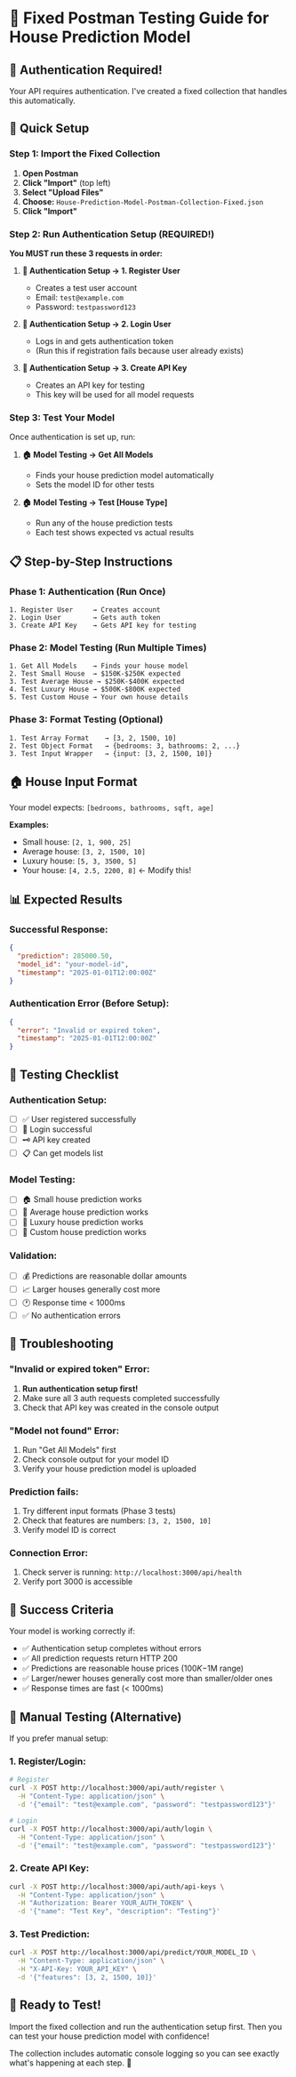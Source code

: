 # 🔐 Fixed Postman Testing Guide for House Prediction Model

## 🚨 Authentication Required!

Your API requires authentication. I've created a fixed collection that handles this automatically.

## 🚀 Quick Setup

### Step 1: Import the Fixed Collection
1. **Open Postman**
2. **Click "Import"** (top left)
3. **Select "Upload Files"**
4. **Choose:** `House-Prediction-Model-Postman-Collection-Fixed.json`
5. **Click "Import"**

### Step 2: Run Authentication Setup (REQUIRED!)
**You MUST run these 3 requests in order:**

1. **🔐 Authentication Setup → 1. Register User**
   - Creates a test user account
   - Email: `test@example.com`
   - Password: `testpassword123`

2. **🔐 Authentication Setup → 2. Login User**
   - Logs in and gets authentication token
   - (Run this if registration fails because user already exists)

3. **🔐 Authentication Setup → 3. Create API Key**
   - Creates an API key for testing
   - This key will be used for all model requests

### Step 3: Test Your Model
Once authentication is set up, run:

1. **🏠 Model Testing → Get All Models**
   - Finds your house prediction model automatically
   - Sets the model ID for other tests

2. **🏠 Model Testing → Test [House Type]**
   - Run any of the house prediction tests
   - Each test shows expected vs actual results

## 📋 Step-by-Step Instructions

### Phase 1: Authentication (Run Once)
```
1. Register User     → Creates account
2. Login User        → Gets auth token  
3. Create API Key    → Gets API key for testing
```

### Phase 2: Model Testing (Run Multiple Times)
```
1. Get All Models    → Finds your house model
2. Test Small House  → $150K-$250K expected
3. Test Average House → $250K-$400K expected  
4. Test Luxury House → $500K-$800K expected
5. Test Custom House → Your own house details
```

### Phase 3: Format Testing (Optional)
```
1. Test Array Format    → [3, 2, 1500, 10]
2. Test Object Format   → {bedrooms: 3, bathrooms: 2, ...}
3. Test Input Wrapper   → {input: [3, 2, 1500, 10]}
```

## 🏠 House Input Format

Your model expects: `[bedrooms, bathrooms, sqft, age]`

**Examples:**
- Small house: `[2, 1, 900, 25]`
- Average house: `[3, 2, 1500, 10]`
- Luxury house: `[5, 3, 3500, 5]`
- Your house: `[4, 2.5, 2200, 8]` ← Modify this!

## 📊 Expected Results

### Successful Response:
```json
{
  "prediction": 285000.50,
  "model_id": "your-model-id",
  "timestamp": "2025-01-01T12:00:00Z"
}
```

### Authentication Error (Before Setup):
```json
{
  "error": "Invalid or expired token",
  "timestamp": "2025-01-01T12:00:00Z"
}
```

## 🧪 Testing Checklist

### Authentication Setup:
- [ ] ✅ User registered successfully
- [ ] 🔑 Login successful  
- [ ] 🗝️ API key created
- [ ] 📋 Can get models list

### Model Testing:
- [ ] 🏠 Small house prediction works
- [ ] 🏡 Average house prediction works
- [ ] 🏰 Luxury house prediction works
- [ ] 🎯 Custom house prediction works

### Validation:
- [ ] 💰 Predictions are reasonable dollar amounts
- [ ] 📈 Larger houses generally cost more
- [ ] 🕐 Response time < 1000ms
- [ ] ✅ No authentication errors

## 🚨 Troubleshooting

### "Invalid or expired token" Error:
1. **Run authentication setup first!**
2. Make sure all 3 auth requests completed successfully
3. Check that API key was created in the console output

### "Model not found" Error:
1. Run "Get All Models" first
2. Check console output for your model ID
3. Verify your house prediction model is uploaded

### Prediction fails:
1. Try different input formats (Phase 3 tests)
2. Check that features are numbers: `[3, 2, 1500, 10]`
3. Verify model ID is correct

### Connection Error:
1. Check server is running: `http://localhost:3000/api/health`
2. Verify port 3000 is accessible

## 🎯 Success Criteria

Your model is working correctly if:
- ✅ Authentication setup completes without errors
- ✅ All prediction requests return HTTP 200
- ✅ Predictions are reasonable house prices ($100K-$1M range)
- ✅ Larger/newer houses generally cost more than smaller/older ones
- ✅ Response times are fast (< 1000ms)

## 🔧 Manual Testing (Alternative)

If you prefer manual setup:

### 1. Register/Login:
```bash
# Register
curl -X POST http://localhost:3000/api/auth/register \
  -H "Content-Type: application/json" \
  -d '{"email": "test@example.com", "password": "testpassword123"}'

# Login  
curl -X POST http://localhost:3000/api/auth/login \
  -H "Content-Type: application/json" \
  -d '{"email": "test@example.com", "password": "testpassword123"}'
```

### 2. Create API Key:
```bash
curl -X POST http://localhost:3000/api/auth/api-keys \
  -H "Content-Type: application/json" \
  -H "Authorization: Bearer YOUR_AUTH_TOKEN" \
  -d '{"name": "Test Key", "description": "Testing"}'
```

### 3. Test Prediction:
```bash
curl -X POST http://localhost:3000/api/predict/YOUR_MODEL_ID \
  -H "Content-Type: application/json" \
  -H "X-API-Key: YOUR_API_KEY" \
  -d '{"features": [3, 2, 1500, 10]}'
```

## 🎉 Ready to Test!

Import the fixed collection and run the authentication setup first. Then you can test your house prediction model with confidence!

The collection includes automatic console logging so you can see exactly what's happening at each step. 🚀
